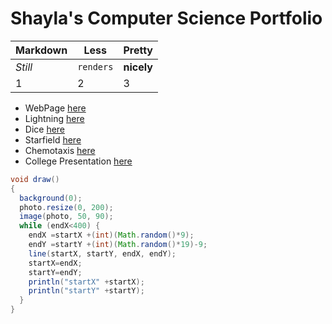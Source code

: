 # Shayla's Computer Science Portfolio
Markdown | Less | Pretty
--- | --- | ---
*Still* | `renders` | **nicely**
1 | 2 | 3

* WebPage [here](https://shay16.github.io/testPage/swimPage/)
* Lightning [here](https://shay16.github.io/lightning2/)
* Dice [here](https://shay16.github.io/dice3/)
* Starfield [here](https://shay16.github.io/starfield5/)
* Chemotaxis [here](https://shay16.github.io/chemotaxis4/)
* College Presentation [here](https://docs.google.com/presentation/d/e/2PACX-1vSVdh9hhiTJKJZ2vKc1Ja0nFpV8B8eXYnVDWg5tvQ0k54pX715NL7UGem1VObwyCgV9bVhpr7UcQmYS/pub?start=false&loop=false&delayms=3000)
```Java
void draw()
{
  background(0);
  photo.resize(0, 200);
  image(photo, 50, 90);
  while (endX<400) {
    endX =startX +(int)(Math.random()*9);
    endY =startY +(int)(Math.random()*19)-9;
    line(startX, startY, endX, endY);
    startX=endX;
    startY=endY;
    println("startX" +startX);
    println("startY" +startY);
  }
}
```
